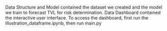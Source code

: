 Data Structure and Model contained the dataset we created and the model we train to forecast TVL for risk determination.
Data Dashboard contained the interactive user interface. To access the dashboard, first run the Illustration_dataframe.ipynb, then run main.py
